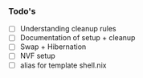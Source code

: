 ### Todo's

- [ ] Understanding cleanup rules
- [ ] Documentation of setup + cleanup
- [ ] Swap + Hibernation
- [ ] NVF setup
- [ ] alias for template shell.nix
